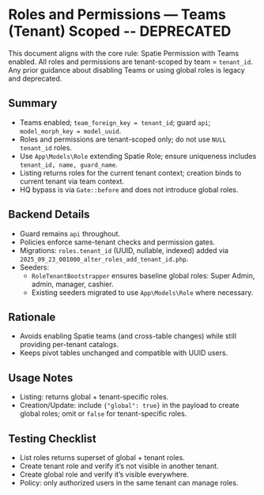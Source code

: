 # Roles and Permissions — Teams (Tenant) Scoped -- DEPRECATED

This document aligns with the core rule: Spatie Permission with Teams enabled. All roles and permissions are tenant-scoped by team = `tenant_id`. Any prior guidance about disabling Teams or using global roles is legacy and deprecated.

## Summary
- Teams enabled; `team_foreign_key = tenant_id`; guard `api`; `model_morph_key = model_uuid`.
- Roles and permissions are tenant-scoped only; do not use `NULL tenant_id` roles.
- Use `App\Models\Role` extending Spatie Role; ensure uniqueness includes `tenant_id, name, guard_name`.
- Listing returns roles for the current tenant context; creation binds to current tenant via team context.
- HQ bypass is via `Gate::before` and does not introduce global roles.

## Backend Details
- Guard remains `api` throughout.
- Policies enforce same-tenant checks and permission gates.
- Migrations: `roles.tenant_id` (UUID, nullable, indexed) added via `2025_09_23_001000_alter_roles_add_tenant_id.php`.
- Seeders:
  - `RoleTenantBootstrapper` ensures baseline global roles: Super Admin, admin, manager, cashier.
  - Existing seeders migrated to use `App\Models\Role` where necessary.

## Rationale
- Avoids enabling Spatie teams (and cross-table changes) while still providing per-tenant catalogs.
- Keeps pivot tables unchanged and compatible with UUID users.

## Usage Notes
- Listing: returns global + tenant-specific roles.
- Creation/Update: include `{"global": true}` in the payload to create global roles; omit or `false` for tenant-specific roles.

## Testing Checklist
- List roles returns superset of global + tenant roles.
- Create tenant role and verify it’s not visible in another tenant.
- Create global role and verify it’s visible everywhere.
- Policy: only authorized users in the same tenant can manage roles.